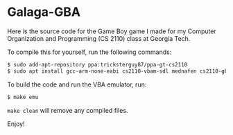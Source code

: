# Galaga-GBA 
Here is the source code for the Game Boy game I made for my Computer Organization and Programming (CS 2110) class at Georgia Tech.

To compile this for yourself, run the following commands:

```bash
$ sudo add-apt-repository ppa:tricksterguy87/ppa-gt-cs2110
$ sudo apt install gcc-arm-none-eabi cs2110-vbam-sdl mednafen cs2110-gba-linker-script nin10kit
```

To build the code and run the VBA emulator, run:
```bash
$ make emu
```

`make clean` will remove any compiled files.

Enjoy!
